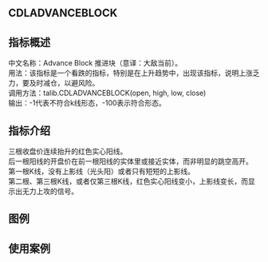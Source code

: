 ## CDLADVANCEBLOCK

## 指标概述
中文名称：Advance Block 推进块（意译：大敌当前）。<br>
用法：该指标是一个看跌的指标，特别是在上升趋势中，出现该指标，说明上涨乏力，要及时减仓，以避风险。<br>
调用方法：talib.CDLADVANCEBLOCK(open, high, low, close)<br>
输出：-1代表不符合k线形态，-100表示符合形态。<br>

## 指标介绍
三根收盘价连续抬升的红色实心阳线。<br>
后一根阳线的开盘价在前一根阳线的实体里或接近实体，而非明显的跳空高开。<br>
第一根K线，没有上影线（光头阳）或者只有短短的上影线。<br>
第二根、第三根K线，或者仅第三根K线，红色实心阳线变小，上影线变长，而显示出无力上攻的信号。<br>

## 图例

## 使用案例
